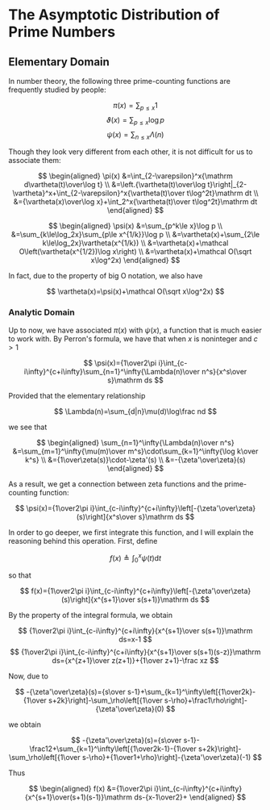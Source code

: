# The Asymptotic Distribution of Prime Numbers

## Elementary Domain

In number theory, the following three prime-counting functions are frequently studied by people:

$$
\pi(x)=\sum_{p\le x}1
$$
$$
\vartheta(x)=\sum_{p\le x}\log p
$$
$$
\psi(x)=\sum_{n\le x}\Lambda(n)
$$

Though they look very different from each other, it is not difficult for us to associate them:

$$
\begin{aligned}
\pi(x)
&=\int_{2-\varepsilon}^x{\mathrm d\vartheta(t)\over\log t} \\
&=\left.{\vartheta(t)\over\log t}\right|_{2-\vartheta}^x+\int_{2-\varepsilon}^x{\vartheta(t)\over t\log^2t}\mathrm dt \\
&={\vartheta(x)\over\log x}+\int_2^x{\vartheta(t)\over t\log^2t}\mathrm dt
\end{aligned}
$$

$$
\begin{aligned}
\psi(x)
&=\sum_{p^k\le x}\log p \\
&=\sum_{k\le\log_2x}\sum_{p\le x^{1/k}}\log p \\
&=\vartheta(x)+\sum_{2\le k\le\log_2x}\vartheta(x^{1/k}) \\
&=\vartheta(x)+\mathcal O\left(\vartheta(x^{1/2})\log x\right) \\
&=\vartheta(x)+\mathcal O(\sqrt x\log^2x)
\end{aligned}
$$

In fact, due to the property of big O notation, we also have

$$
\vartheta(x)=\psi(x)+\mathcal O(\sqrt x\log^2x)
$$

### Analytic Domain

Up to now, we have associated $\pi(x)$ with $\psi(x)$, a function that is much easier to work with. By Perron's formula, we have that when $x$ is noninteger and $c>1$

$$
\psi(x)={1\over2\pi i}\int_{c-i\infty}^{c+i\infty}\sum_{n=1}^\infty{\Lambda(n)\over n^s}{x^s\over s}\mathrm ds
$$

Provided that the elementary relationship

$$
\Lambda(n)=\sum_{d|n}\mu(d)\log\frac nd
$$

we see that

$$
\begin{aligned}
\sum_{n=1}^\infty{\Lambda(n)\over n^s}
&=\sum_{m=1}^\infty{\mu(m)\over m^s}\cdot\sum_{k=1}^\infty{\log k\over k^s} \\
&={1\over\zeta(s)}\cdot-\zeta'(s) \\
&=-{\zeta'\over\zeta}(s)
\end{aligned}
$$

As a result, we get a connection between zeta functions and the prime-counting function:

$$
\psi(x)={1\over2\pi i}\int_{c-i\infty}^{c+i\infty}\left[-{\zeta'\over\zeta}(s)\right]{x^s\over s}\mathrm ds
$$

In order to go deeper, we first integrate this function, and I will explain the reasoning behind this operation. First, define

$$
f(x)\triangleq\int_0^x\psi(t)\mathrm dt
$$

so that

$$
f(x)={1\over2\pi i}\int_{c-i\infty}^{c+i\infty}\left[-{\zeta'\over\zeta}(s)\right]{x^{s+1}\over s(s+1)}\mathrm ds
$$

By the property of the integral formula, we obtain

$$
{1\over2\pi i}\int_{c-i\infty}^{c+i\infty}{x^{s+1}\over s(s+1)}\mathrm ds=x-1
$$
$$
{1\over2\pi i}\int_{c-i\infty}^{c+i\infty}{x^{s+1}\over s(s+1)(s-z)}\mathrm ds={x^{z+1}\over z(z+1)}+{1\over z+1}-\frac xz
$$

Now, due to

$$
-{\zeta'\over\zeta}(s)={s\over s-1}+\sum_{k=1}^\infty\left[{1\over2k}-{1\over s+2k}\right]-\sum_\rho\left[{1\over s-\rho}+\frac1\rho\right]-{\zeta'\over\zeta}(0)
$$

we obtain

$$
-{\zeta'\over\zeta}(s)={s\over s-1}-\frac12+\sum_{k=1}^\infty\left[{1\over2k-1}-{1\over s+2k}\right]-\sum_\rho\left[{1\over s-\rho}+{1\over1+\rho}\right]-{\zeta'\over\zeta}(-1)
$$

Thus

$$
\begin{aligned}
f(x)
&={1\over2\pi i}\int_{c-i\infty}^{c+i\infty}{x^{s+1}\over(s+1)(s-1)}\mathrm ds-{x-1\over2}+
\end{aligned}
$$